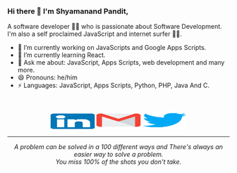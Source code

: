 ### Hi there 👋 I'm Shyamanand Pandit,
A software developer 👨‍💻 who is passionate about Software Development. I'm also a self proclaimed JavaScript and internet surfer 
🏄‍♂️. 

- 🔭 I’m currently working on JavaScripts and Google Apps Scripts.
- 🌱 I’m currently learning React.
- 💬 Ask me about: JavaScript, Apps Scripts, web development and many more.
- 😄 Pronouns: he/him
- ⚡ Languages: JavaScript, Apps Scripts, Python, PHP, Java And C.
<br>
<p align="center">
    <a href="https://www.linkedin.com/in/shyamapandit/"><img alt="Linkedin profile" title="Linkedin" src="https://github.com/ImShyama/ImShyama/blob/master/data/linkedin.svg" width="100" height="35" /></a>
    <a href="mailto:shyama96@gmail.com"><img alt="Gmail" src="https://github.com/ImShyama/ImShyama/blob/master/data/gmail.svg" title="Email" width="100" height="40" /></a>
    <a href="https://twitter.com/pshyama96"><img alt="Twitter" src="https://github.com/ImShyama/ImShyama/blob/master/data/twitter.svg" title="Twitter" width="100" height="40" /></a>
</p>
<hr \>
<p align="center">
   <i>A problem can be solved in a 100 different ways and There's always an easier way to solve a problem.</i>
   <br>
   <i>You miss 100% of the shots you don't take.</i>
</p> 
